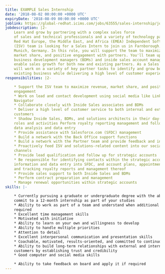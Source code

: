 ```yaml
---
title: EXAMPLE Sales Internship
date: '2018-08-02 00:00:00 +0000 UTC'
expiryDate: '2018-08-09 00:00:00 +0000 UTC'
joblink: https://global-redhat.icims.com/jobs/63555/sales-internship/job?hub=7
jobdescription: |2-
    Learn and grow by partnering with a complex sales force
    of sales and technical professionals and a variety of technology partners. The
    Red Hat Europe, the Middle East, and Africa (EMEA) Independent Software Vendor
    (ISV) team is looking for a Sales Intern to join us in Farnborough, U.K. or
    Munich, Germany. In this role, you will support the team to maximize revenue,
    market share, and positive engagement with partners. You'll team up with
    business development managers (BDMs) and inside sales account managers to
    enable sales growth for both new and existing partners. As a Sales Intern, you
    will work on a variety of key partner tasks to identify and grow both new and
    existing business while delivering a high level of customer experience.
responsibilities: |2-

    * Support the ISV team to maximize revenue, market share, and positive
    engagement
    * Work on lead and contact development using social media like LinkedIn Sales
    Navigator
    * Collaborate closely with Inside Sales associates and BDMs
    * Deliver a high level of customer service to both internal and external
    customers
    * Shadow Inside Sales, BDMs, and solutions architects in their day-to-day
    roles and activities Perform royalty reporting management and follow up and
    data analysis and data entry
    * Provide assistance with Salesforce.com (SFDC) management
    * Build a network with the Back Office support functions
    * Build a network with the Partner team and provide feedback and input
    * Proactively feed ISV and solutions-related content into our social media
    channels
    * Provide lead qualification and follow up for strategic accounts
    * Be responsible for identifying contacts within the strategic accounts,
    information and data entry into SFDC, and account plans, appointment setting,
    and tracking royalty reports and management thereof
    * Provide sales support to both Inside Sales and BDMs
    * Perform contract preparation and management
    * Manage renewal opportunities within strategic accounts
skills: |-

    * Currently pursuing a graduate or undergraduate degree with the ability to
    commit to a 12-month internship as part of your studies
    * Ability to work as part of a team and understand when additional input is
    required
    * Excellent time management skills
    * Motivated with initiative
    * Ability to learn on your own and willingness to develop
    * Ability to handle multiple priorities
    * Attention to detail
    * Excellent interpersonal communication and presentation skills
    * Coachable, motivated, results-oriented, and committed to continuous learning
    * Ability to build long-term relationships with external and internal
    customers by establishing trust and credibility
    * Good computer and social media skills

    * Ability to take feedback on board and apply it if required
---
```


